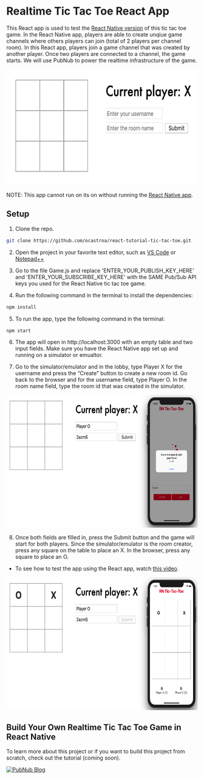 # Realtime Tic Tac Toe React App

This React app is used to test the [React Native version](https://github.com/ocastroa/react-native-tictactoe) of this tic tac toe game. In the React Native app, players are able to create unqiue game channels where others players can join (total of 2 players per channel room). In this React app, players join a game channel that was created by another player. Once two players are connected to a channel, the game starts. We will use PubNub to power the realtime infrastructure of the game.

<p align="center">
  <img src="./media/empty-board-react-app.png " alt="Screenshot of the React tic tac toe app" width="600" height="306" />
</p>

NOTE: This app cannot run on its on without running the [React Native app](https://github.com/ocastroa/react-native-tictactoe).

## Setup
1) Clone the repo.
```bash
git clone https://github.com/ocastroa/react-tutorial-tic-tac-toe.git
```

2) Open the project in your favorite text editor, such as [VS Code](https://code.visualstudio.com/download) or [Notepad++](https://notepad-plus-plus.org/download/v7.6.4.html)

3)  Go to the file Game.js and replace 'ENTER_YOUR_PUBLISH_KEY_HERE' and 'ENTER_YOUR_SUBSCRIBE_KEY_HERE' with the SAME Pub/Sub API keys you used for the React Native tic tac toe game.

4) Run the following command in the terminal to install the dependencies:
```bash
npm install
```

5) To run the app, type the following command in the terminal:
```bash
npm start
```

6) The app will open in http://localhost:3000 with an empty table and two input fields. Make sure you have the React Native app set up and running on a simulator or emualtor. 

7) Go to the simulator/emulator and in the lobby, type Player X for the username and press the “Create” button to create a new room id. Go back to the browser and for the username field, type Player O. In the room name field, type the room id that was created in the simulator.

<p align="center">
  <img src="./media/join-room-react-app.png " alt="Join room channel" width="638" height="350"  />
</p>

8) Once both fields are filled in, press the Submit button and the game will start for both players. Since the simulator/emulator is the room creator, press any square on the table to place an X. In the browser, press any square to place an O.
- To see how to test the app using the React app, watch [this video](https://www.youtube.com/watch?v=0W6OqKiP7GM).

<p align="center">
  <img src="./media/react-app-gameplay.png " alt="React app gameplay" width="630" height="350" />
</p>

## Build Your Own Realtime Tic Tac Toe Game in React Native

To learn more about this project or if you want to build this project from scratch, check out the tutorial (coming soon).

  <a href="https://www.pubnub.com/blog?devrel_gh=React_Native_TicTacToe">
    <img alt="PubNub Blog" src="https://i.imgur.com/aJ927CO.png" width=260 height=98/>
  </a>
